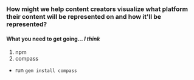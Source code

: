 ### How might we help content creators visualize what platform their content will be represented on and how it'll be represented?


#### What you need to get going... _I think_

1. npm 
2. compass
 - run `gem install compass`
